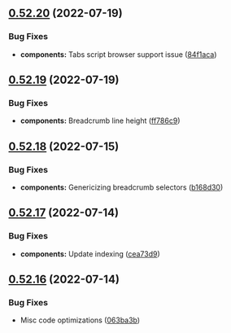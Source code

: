 ## [0.52.20](https://github.com/jacecotton/tcds/compare/v0.52.19...v0.52.20) (2022-07-19)


### Bug Fixes

* **components:** Tabs script browser support issue ([84f1aca](https://github.com/jacecotton/tcds/commit/84f1aca0e146bc294ac238a5ec788bb3f18bec46))



## [0.52.19](https://github.com/jacecotton/tcds/compare/v0.52.18...v0.52.19) (2022-07-19)


### Bug Fixes

* **components:** Breadcrumb line height ([ff786c9](https://github.com/jacecotton/tcds/commit/ff786c9c11edad421cd0e51a7a5f29431b4e4eca))



## [0.52.18](https://github.com/jacecotton/tcds/compare/v0.52.17...v0.52.18) (2022-07-15)


### Bug Fixes

* **components:** Genericizing breadcrumb selectors ([b168d30](https://github.com/jacecotton/tcds/commit/b168d30f6a4e099caebb9025b96219e62a1d819e))



## [0.52.17](https://github.com/jacecotton/tcds/compare/v0.52.16...v0.52.17) (2022-07-14)


### Bug Fixes

* **components:** Update indexing ([cea73d9](https://github.com/jacecotton/tcds/commit/cea73d923525c5b9c96f94225d522c0142636a8c))



## [0.52.16](https://github.com/jacecotton/tcds/compare/v0.52.15...v0.52.16) (2022-07-14)


### Bug Fixes

* Misc code optimizations ([063ba3b](https://github.com/jacecotton/tcds/commit/063ba3b4df81af0f52d1258067226af00aa754ac))




